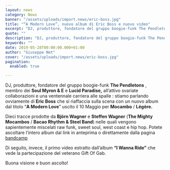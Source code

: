 ```yaml
---
layout: news
category: News
banner: "/assets/uploads/import.news/eric-boss.jpg"
title: "“A Modern Love”, nuovo album di Eric Boss e nuovo video"
excerpt: "DJ, produttore, fondatore del gruppo boogie-funk The Pendletons , membro dei Soul Myron & E e Lucid Paradise, all’attivo svariate collaborazioni e una ventennale carriera alle spalle : stiamo parlando ovviamente di Eric Boss che si riaffaccia sulla scena con un nuovo album dal titolo “A Modern Love” uscito il 10 Maggio per Mocambo / Légère. Dieci tracce [&hellip"
quote: ""
description: "DJ, produttore, fondatore del gruppo boogie-funk The Pendletons , membro dei Soul Myron & E e Lucid Paradise, all’attivo svariate collaborazioni e una ventennale carriera alle spalle : stiamo parlando ovviamente di Eric Boss che si riaffaccia sulla scena con un nuovo album dal titolo “A Modern Love” uscito il 10 Maggio per Mocambo / Légère. Dieci tracce [&hellip"
keywords: ""
date: 2019-05-28T00:00:00.000+01:00
author: "Giuseppe Net"
cover: "/assets/uploads/import.news/eric-boss.jpg"
pagination:
  enabled: true

---
```


DJ, produttore, fondatore del gruppo boogie-funk **The Pendletons** , membro dei **Soul Myron & E** e **Lucid Paradise,** all’attivo svariate collaborazioni e una ventennale carriera alle spalle : stiamo parlando ovviamente di **Eric Boss** che si riaffaccia sulla scena con un nuovo album dal titolo “**A Modern Love**” uscito il 10 Maggio per **Mocambo** / **Légère.**

Dieci tracce prodotte da **Björn Wagner** e **Steffen Wagner** (**The Mighty Mocambos** / **Bacao Rhythm & Steel Band**) nelle quali vengono sapientemente miscelati raw funk, sweet soul, west coast e hip hop. Potete ascoltare l’intero album dal link in anteprima o direttamente dalla pagina [bandcamp](https://eric-boss.bandcamp.com/album/a-modern-love)

Di seguito, invece, il primo video estratto dall’album **“I Wanna Ride”** che vede la partecipazione del veterano Gift Of Gab.

Buona visione e buon ascolto!